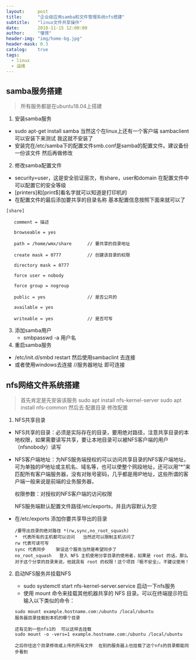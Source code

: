 ```yaml
---
layout:     post
title:      "企业级应用samba和文件管理系统nfs搭建"
subtitle:   "linux文件共享操作"
date:       2018-11-15 12:00:00
author:     "憧憬"
header-img: "img/home-bg.jpg"
header-mask: 0.3
catalog:    true
tags:
  - linux
  - 运维
---
```

## samba服务搭建

> 所有服务都是在ubuntu18.04上搭建 

1. 安装samba服务 

- sudo apt-get install samba   当然这个在linux上还有一个客户端 sambaclient 可以安装下来测试  我这就不安装了
- 安装完在/etc/samba下的配置文件smb.conf是samba的配置文件。建议备份一份该文件 然后再做修改

2. 修改samba配置文件

- security=user，这是安全验证层次，有share，user和domain   在配置文件中可以配置它的安全等级  
- [printers]和[print$]看名字就可以知道是打印机的
- 在配置文件的最后添加要共享的目录名称   基本配置信息按照下面来就可以了  

```
[share]

   comment = 描述

   browseable = yes

   path = /home/wmx/share      // 要共享的目录地址

   create mask = 0777          // 创建该目录的权限

   directory mask = 0777       

   force user = nobody

   force group = nogroup

   public = yes                // 是否公共的

   available = yes

   writeable = yes             // 是否可写
```



3. 添加samba用户
   - smbpasswd  -a   用户名
4. 重启samba服务

- /etc/init.d/smbd restart   然后使用sambaclint 去连接
- 或者使用windows去连接  //服务器地址 即可连接



## nfs网络文件系统搭建

> 首先肯定是先安装该服务   sudo apt install nfs-kernel-server  sudo apt install nfs-common  然后去·配置目录  修改配置

1.  NFS共享目录

   - NFS共享的目录：必须是实际存在的目录，要用绝对路径，注意共享目录的本地权限，如果需要读写共享，要让本地目录可以被NFS客户端的用户（nfsnobody）读写

   - NFS客户端地址：为NFS服务端授权的可以访问共享目录的NFS客户端地址，可为单独的IP地址或主机名、域名等，也可以使整个网段地址，还可以用“*”来匹配所有客户端服务器，没有对账号密码，几乎都是用IP地址，这些所谓的客户端一般来说是前端的业务服务器，

     权限参数：对授权的NFS客户端的访问权限

     NFS服务端默认配置文件路径/etc/exports，并且内容默认为空

   - 在/etc/exports   添加你要共享导出的目录   

     ```
     /要导出目录的绝对路径 *(rw,sync,no_root_squash)
     *  代表所有的主机都可以访问   当然还可以限制主机访问了
     rw 代表可读可写
     sync 代表同步    架设这个服务当然是希望同步了
     no_root_squash   登入 NFS 主机使用分享目录的使用者，如果是 root 的话，那么对于这个分享的目录来说，他就具有 root 的权限！这个项目『极不安全』，不建议使用！ 
     ```

2. 启动NFS服务并挂载NFS

   - sudo systemctl start nfs-kernel-server.service     启动一下nfs服务
   -  使用 mount 命令来挂载其他机器共享的 NFS 目录。可以在终端提示符后输入以下类似的命令：

   ```
   sudo mount example.hostname.com:/ubuntu /local/ubuntu
   服务器目录挂载到本机的哪个目录
   
   还有见到一些nfs1的  可以这样去挂载  
   sudo mount -o -vers=1 example.hostname.com:/ubuntu /local/ubuntu
   
   之后你往这个目录修改或上传的所有文件  在别的服务器上也挂载了这个nfs的目录都能同步看到
   ```


